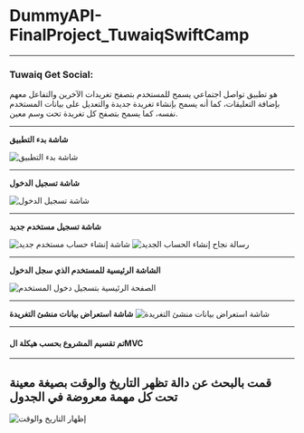 # DummyAPI-FinalProject_TuwaiqSwiftCamp
---
### Tuwaiq Get Social:
هو تطبيق تواصل اجتماعي يسمح للمستخدم بتصفح تغريدات الآخرين والتفاعل معهم بإضافة التعليقات، كما أنه يسمح بإنشاء تغريدة جديدة والتعديل على بيانات المستخدم نفسه، كما يسمح بتصفح كل تغريدة تحت وسم معين.

---

**شاشة بدء التطبيق**

![شاشة بدء التطبيق](https://user-images.githubusercontent.com/95555310/152950284-15b66273-4442-4657-adca-ef22c700df94.png)


---
**شاشة تسجيل الدخول**

![شاشة تسجيل الدخول](https://user-images.githubusercontent.com/95555310/152950952-86f57191-5a95-46d1-adb3-c5b5020ef81a.png)


---

**شاشة تسجيل مستخدم جديد**
 
![شاشة إنشاء حساب مستخدم جديد](https://user-images.githubusercontent.com/95555310/152951396-6778988f-3c55-49a0-a1f7-d9321e4a4c82.png)
![رسالة نجاح إنشاء الحساب الجديد](https://user-images.githubusercontent.com/95555310/152951768-2f01d0f5-7873-41d8-80cf-c4f4f38e5eaf.png)


---

**الشاشة الرئيسية للمستخدم الذي سجل الدخول**

![الصفحة الرئيسية بتسجيل دخول المستخدم](https://user-images.githubusercontent.com/95555310/152955846-f811e545-ceed-4144-ab2e-8aadea112aad.png)

---
**شاشة استعراض بيانات منشئ التغريدة**
![شاشة استعراض بيانات منشئ التغريدة](https://user-images.githubusercontent.com/95555310/152956169-a5e904c1-c133-4456-ace0-b3277991b925.png)

---

#### تم تقسيم المشروع بحسب هيكلة الMVC

---

##  قمت بالبحث عن دالة تظهر التاريخ والوقت بصيغة معينة تحت كل مهمة معروضة في الجدول

![إظهار التاريخ والوقت](https://user-images.githubusercontent.com/95555310/145314149-dd0fc144-aa83-4606-8165-b728e2c424d1.png)

